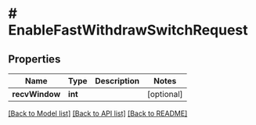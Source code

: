 # # EnableFastWithdrawSwitchRequest

## Properties

Name | Type | Description | Notes
------------ | ------------- | ------------- | -------------
**recvWindow** | **int** |  | [optional]

[[Back to Model list]](../../README.md#models) [[Back to API list]](../../README.md#endpoints) [[Back to README]](../../README.md)
